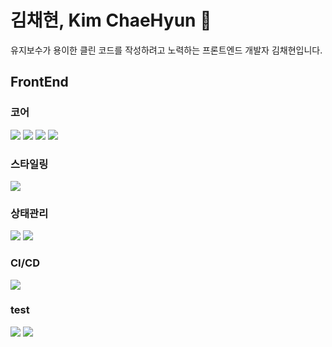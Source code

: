 # 김채현, Kim ChaeHyun 👋
유지보수가 용이한 클린 코드를 작성하려고 노력하는 프론트엔드 개발자 김채현입니다.

## FrontEnd

### 코어 
<img src="https://img.shields.io/badge/next.js-000000?style=for-the-badge&logo=nextdotjs&logoColor=white"> <img src="https://img.shields.io/badge/React-61DAFB?style=for-the-badge&logo=React&logoColor=black"> 
<img src="https://img.shields.io/badge/typescript-3178C6?style=for-the-badge&logo=typescript&logoColor=white"> <img src="https://img.shields.io/badge/Vue-4FC08D?style=for-the-badge&logo=vuedotjs&logoColor=white"> 
### 스타일링
<img src="https://img.shields.io/badge/tailwind-06B6D4?style=for-the-badge&logo=tailwindcss&logoColor=white"> 

### 상태관리
<img src="https://img.shields.io/badge/reactquery-FF4154?style=for-the-badge&logo=reactquery&logoColor=white"> <img src="https://img.shields.io/badge/recoil-3578E5?style=for-the-badge&logo=recoil&logoColor=white">

### CI/CD
<img src="https://img.shields.io/badge/docker-2496ED?style=for-the-badge&logo=docker&logoColor=white">

### test
<img src="https://img.shields.io/badge/cypress-69D3A7?style=for-the-badge&logo=cypress&logoColor=white"> <img src="https://img.shields.io/badge/jest-C21325?style=for-the-badge&logo=jest&logoColor=white">



